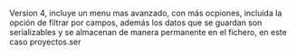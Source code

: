 Version 4, incluye un menu mas avanzado, con más ocpiones, incluida la opción de filtrar por campos, además los datos que se guardan son serializables y se almacenan de manera permanente en el fichero, en este caso proyectos.ser

